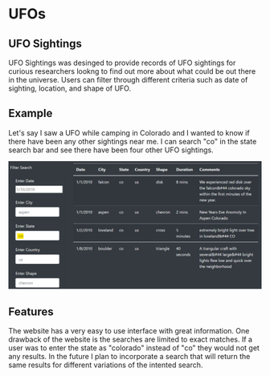 # UFOs

## UFO Sightings

UFO Sightings was desinged to provide records of UFO sightings for curious researchers lookng to find out more about what could be out there in the universe. Users can filter through different criteria such as date of sighting, location, and shape of UFO.

## Example

Let's say I saw a UFO while camping in Colorado and I wanted to know if there have been any other sightings near me. I can search "co" in the state search bar and see there have been four other UFO sightings.  

![examplesearch](static/images/examplesearch.png)

## Features

The website has a very easy to use interface with great information. One drawback of the website is the searches are limited to exact matches. If a user was to enter the state as "colorado" instead of "co" they would not get any results. In the future I plan to incorporate a search that will return the same results for different variations of the intented search.